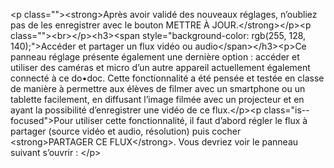 &lt;p class=&quot;&quot;&gt;&lt;strong&gt;Après avoir validé des nouveaux réglages, n’oubliez pas de les enregistrer avec le bouton METTRE À JOUR.&lt;&#x2F;strong&gt;&lt;&#x2F;p&gt;&lt;p class=&quot;&quot;&gt;&lt;br&gt;&lt;&#x2F;p&gt;&lt;h3&gt;&lt;span style=&quot;background-color: rgb(255, 128, 140);&quot;&gt;Accéder et partager un flux vidéo ou audio&lt;&#x2F;span&gt;&lt;&#x2F;h3&gt;&lt;p&gt;Ce panneau réglage présente également une dernière option : accéder et utiliser des caméras et micro d’un autre appareil actuellement également connecté à ce do•doc. Cette fonctionnalité a été pensée et testée en classe de manière à permettre aux élèves de filmer avec un smartphone ou un tablette facilement, en diffusant l’image filmée avec un projecteur et en ayant la possibilité d’enregistrer une vidéo de ce flux.&lt;&#x2F;p&gt;&lt;p class=&quot;is--focused&quot;&gt;Pour utiliser cette fonctionnalité, il faut d’abord régler le flux à partager (source vidéo et audio, résolution) puis cocher &lt;strong&gt;PARTAGER CE FLUX&lt;&#x2F;strong&gt;. Vous devriez voir le panneau suivant s’ouvrir : &lt;&#x2F;p&gt;